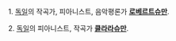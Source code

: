 1\. [독일](%EB%8F%85%EC%9D%BC.md)의 작곡가, 피아니스트, 음악평론가 **[로베르트슈만](%EB%A1%9C%EB%B2%A0%EB%A5%B4%ED%8A%B8%20%EC%8A%88%EB%A7%8C.md)**.

2\. [독일](%EB%8F%85%EC%9D%BC.md)의 피아니스트, 작곡가 **[클라라슈만](%ED%81%B4%EB%9D%BC%EB%9D%BC%20%EC%8A%88%EB%A7%8C.md)**.

